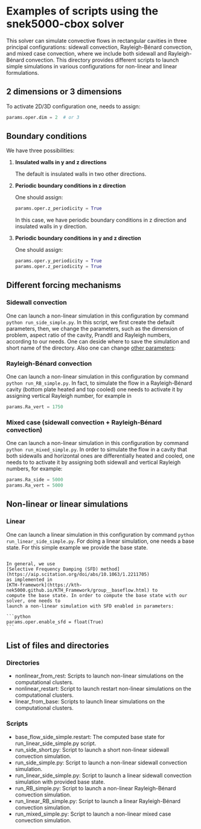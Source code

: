 # Examples of scripts using the snek5000-cbox solver

This solver can simulate convective flows in rectangular cavities in three principal
configurations: sidewall convection, Rayleigh-Bénard convection, and mixed case
convection, where we include both sidewall and Rayleigh-Bénard convection. This
directory provides different scripts to launch simple simulations in various
configurations for non-linear and linear formulations.

## 2 dimensions or 3 dimensions

To activate 2D/3D configuration one, needs to assign:

```python
params.oper.dim = 2  # or 3
```

## Boundary conditions

We have three possibilities:

1. **Insulated walls in y and z directions**

    The default is insulated walls in two other directions.

2. **Periodic boundary conditions in z direction**

    One should assign:

    ```python
    params.oper.z_periodicity = True
    ```

    In this case, we have periodic boundary conditions in z direction and insulated walls in
    y direction.

3. **Periodic boundary conditions in y and z direction**

    One should assign:

    ```python
    params.oper.y_periodicity = True
    params.oper.z_periodicity = True
    ```

## Different forcing mechanisms

### Sidewall convection

One can launch a non-linear simulation in this configuration by command `python run_side_simple.py`.
In this script, we first create the default parameters, then, we change the parameters,
such as the dimension of problem, aspect ratio of the cavity, Prandtl and Rayleigh
numbers, according to our needs. One can deside where to save the simulation and short
name of the directory. Also one can change
[other parameters](https://nek5000.github.io/NekDoc/problem_setup/case_files.html#parameter-file-par):

### Rayleigh-Bénard convection

One can launch a non-linear simulation in this configuration by command `python run_RB_simple.py`.
In fact, to simulate the flow in a Rayleigh-Bénard cavity (bottom plate heated and top
cooled) one needs to activate it by assigning vertical Rayleigh number, for example in

```python
params.Ra_vert = 1750
```

### Mixed case (sidewall convection + Rayleigh-Bénard convection)

One can launch a non-linear simulation in this configuration by command `python run_mixed_simple.py`.
In order to simulate the flow in a cavity that both sidewalls and horizontal ones are
differentially heated and cooled, one needs to to activate it by assigning both sidewall
and vertical Rayleigh numbers, for example:

```python
params.Ra_side = 5000
params.Ra_vert = 5000
```

## Non-linear or linear simulations

### Linear

One can launch a linear simulation in this configuration by command `python run_linear_side_simple.py`.
For doing a linear simulation, one needs a base state. For this simple example we
provide the base state.

````{admonition} Note on computing the base state

In general, we use
[Selective Frequency Damping (SFD) method](https://aip.scitation.org/doi/abs/10.1063/1.2211705)
as implemented in
[KTH-framework](https://kth-nek5000.github.io/KTH_Framework/group__baseflow.html) to
compute the base state. In order to compute the base state with our solver, one needs to
launch a non-linear simulation with SFD enabled in parameters:

```python
params.oper.enable_sfd = float(True)
```

````

## List of files and directories

### Directories

- nonlinear_from_rest: Scripts to launch non-linear simulations on the computational clusters.
- nonlinear_restart: Script to launch restart non-linear simulations on the computational clusters.
- linear_from_base: Scripts to launch linear simulations on the computational clusters.

### Scripts

- base_flow_side_simple.restart: The computed base state for run_linear_side_simple.py script.
- run_side_short.py: Script to launch a short non-linear sidewall convection simulation.
- run_side_simple.py: Script to launch a non-linear sidewall convection simulation.
- run_linear_side_simple.py: Script to launch a linear sidewall convection simulation with provided base state.
- run_RB_simple.py: Script to launch a non-linear Rayleigh-Bénard convection simulation.
- run_linear_RB_simple.py: Script to launch a linear Rayleigh-Bénard convection simulation.
- run_mixed_simple.py: Script to launch a non-linear mixed case convection simulation.

